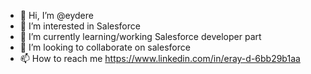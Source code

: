 - 👋 Hi, I’m @eydere
- 👀 I’m interested in Salesforce
- 🌱 I’m currently learning/working Salesforce developer part
- 💞️ I’m looking to collaborate on salesforce
- 📫 How to reach me https://www.linkedin.com/in/eray-d-6bb29b1aa 

<!---
eydere/eydere is a ✨ special ✨ repository because its `README.md` (this file) appears on your GitHub profile.
You can click the Preview link to take a look at your changes.
--->
